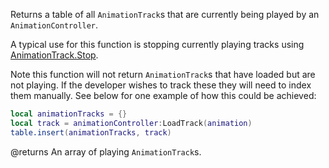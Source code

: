 Returns a table of all `AnimationTrack`s that are currently being played by an `AnimationController`.

A typical use for this function is stopping currently playing tracks using [AnimationTrack.Stop](https://developer.roblox.com/api-reference/function/AnimationTrack/Stop).

Note this function will not return `AnimationTrack`s that have loaded but are not playing. If the developer wishes to track these they will need to index them manually. See below for one example of how this could be achieved:

```lua
local animationTracks = {}
local track = animationController:LoadTrack(animation)
table.insert(animationTracks, track)
```

@returns An array of playing `AnimationTrack`s.